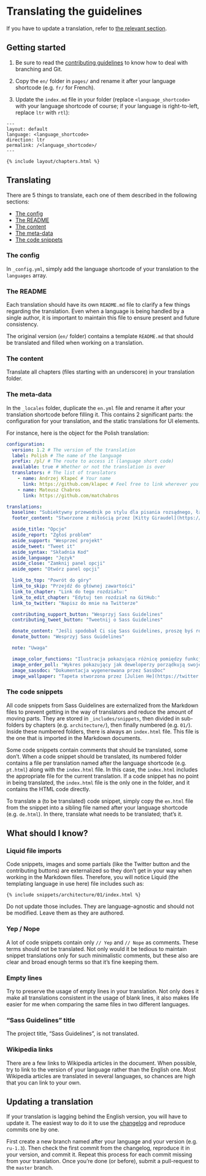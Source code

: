 # Translating the guidelines

If you have to update a translation, refer to [the relevant section](#updating-a-translation).

## Getting started

1. Be sure to read the [contributing guidelines](CONTRIBUTING.md) to know how to deal with branching and Git.

2. Copy the `en/` folder in `pages/` and rename it after your language shortcode (e.g. `fr/` for French).

3. Update the `index.md` file in your folder (replace `<language_shortcode>` with your language shortcode of course; if your language is right-to-left, replace `ltr` with `rtl`):
  ```
  ---
  layout: default
  language: <language_shortcode>
  direction: ltr
  permalink: /<language_shortcode>/
  ---

  {% include layout/chapters.html %}
  ``` 

## Translating

There are 5 things to translate, each one of them described in the following sections:

* [The config](#the-config)
* [The README](#the-readme)
* [The content](#the-content)
* [The meta-data](#the-meta-data)
* [The code snippets](#the-code-snippets)

### The config

In `_config.yml`, simply add the language shortcode of your translation to the `languages` array.

### The README

Each translation should have its own `README.md` file to clarify a few things regarding the translation. Even when a language is being handled by a single author, it is important to maintain this file to ensure present and future consistency.

The original version (`en/` folder) contains a template `README.md` that should be translated and filled when working on a translation.

### The content

Translate all chapters (files starting with an underscore) in your translation folder.

### The meta-data

In the `_locales` folder, duplicate the `en.yml` file and rename it after your translation shortcode before filling it. This contains 2 significant parts: the configuration for your translation, and the static translations for UI elements.

For instance, here is the object for the Polish translation:

```yml
configuration:
  version: 1.2 # The version of the translation
  label: Polish # The name of the language
  prefix: /pl/ # The route to access it (language short code)
  available: true # Whether or not the translation is over
  translators: # The list of translators
    - name: Andrzej Kłapeć # Your name
      link: https://github.com/klapec # Feel free to link wherever you want
    - name: Mateusz Chabros
      link: https://github.com/matchabros

translations:
  baseline: "Subiektywny przewodnik po stylu dla pisania rozsądnego, łatwego w utrzymaniu i skalowalnego Sassa."
  footer_content: "Stworzone z miłością przez [Kitty Giraudel](https://kittygiraudel.com), tłumaczenie [Andrzej Kłapeć](https://github.com/klapec) i [Mateusz Chabros](https://github.com/matchabros)"

  aside_title: "Opcje"
  aside_report: "Zgłoś problem"
  aside_support: "Wesprzeć projekt"
  aside_tweet: "Tweet it"
  aside_syntax: "Składnia Kod"
  aside_language: "Język"
  aside_close: "Zamknij panel opcji"
  aside_open: "Otwórz panel opcji"

  link_to_top: "Powrót do góry"
  link_to_skip: "Przejdź do głównej zawartości"
  link_to_chapter: "Link do tego rozdziału:"
  link_to_edit_chapter: "Edytuj ten rozdział na GitHub:"
  link_to_twitter: "Napisz do mnie na Twitterze"

  contributing_support_button: "Wesprzyj Sass Guidelines"
  contributing_tweet_button: "Tweetnij o Sass Guidelines"

  donate_content: "Jeśli spodobał Ci się Sass Guidelines, proszę byś rozważył jego wsparcie."
  donate_button: "Wesprzyj Sass Guidelines"

  note: "Uwaga"

  image_color_functions: "Ilustracja pokazująca różnicę pomiędzy funkcjami `lighten`/`darken` i `mix`, stworzona przez [KatieK](https://codepen.io/KatieK2/pen/tejhz/)"
  image_order_poll: "Wykres pokazujący jak deweloperzy porządkują swoje deklaracje w CSSie"
  image_sassdoc: "Dokumentacja wygenerowana przez SassDoc"
  image_wallpaper: "Tapeta stworzona przez [Julien He](https://twitter.com/julien_he)"
```

### The code snippets

All code snippets from Sass Guidelines are externalized from the Markdown files to prevent getting in the way of translators and reduce the amount of moving parts. They are stored in `_includes/snippets`, then divided in sub-folders by chapters (e.g. `architecture/`), then finally numbered (e.g. `01/`). Inside these numbered folders, there is always an `index.html` file. This file is the one that is imported in the Markdown documents.

Some code snippets contain comments that should be translated, some don’t. When a code snippet should be translated, its numbered folder contains a file per translation named after the language shortcode (e.g. `pt.html`) along with the `index.html` file. In this case, the `index.html` includes the appropriate file for the current translation. If a code snippet has no point in being translated, the `index.html` file is the only one in the folder, and it contains the HTML code directly.

To translate a (to be translated) code snippet, simply copy the `en.html` file from the snippet into a sibling file named after your language shortcode (e.g. `de.html`). In there, translate what needs to be translated; that’s it.

## What should I know?

### Liquid file imports

Code snippets, images and some partials (like the Twitter button and the contributing buttons) are externalized so they don’t get in your way when working in the Markdown files. Therefore, you will notice Liquid (the templating language in use here) file includes such as:

```
{% include snippets/architecture/01/index.html %}
```

Do not update those includes. They are language-agnostic and should not be modified. Leave them as they are authored.

### Yep / Nope

A lot of code snippets contain only `// Yep` and `// Nope` as comments. These terms should not be translated. Not only would it be tedious to maintain snippet translations only for such minimalistic comments, but these also are clear and broad enough terms so that it’s fine keeping them.

### Empty lines

Try to preserve the usage of empty lines in your translation. Not only does it make all translations consistent in the usage of blank lines, it also makes life easier for me when comparing the same files in two different languages.

### “Sass Guidelines” title

The project title, “Sass Guidelines”, is not translated.

### Wikipedia links

There are a few links to Wikipedia articles in the document. When possible, try to link to the version of your language rather than the English one. Most Wikipedia articles are translated in several languages, so chances are high that you can link to your own.

## Updating a translation

If your translation is lagging behind the English version, you will have to update it. The easiest way to do it to use the [changelog](https://github.com/HugoGiraudel/sass-guidelines/blob/master/CHANGELOG.md) and reproduce commits one by one.

First create a new branch named after your language and your version (e.g. `ru-1.3`). Then check the first commit from the changelog, reproduce it in your version, and commit it. Repeat this process for each commit missing from your translation. Once you’re done (or before), submit a pull-request to the `master` branch.
